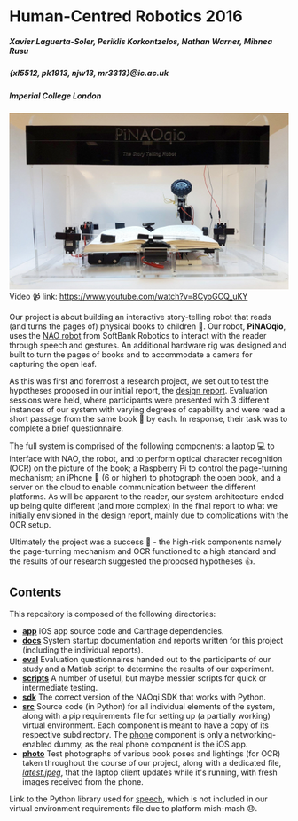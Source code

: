 # Human-Centred Robotics 2016

##### Xavier Laguerta-Soler, Periklis Korkontzelos, Nathan Warner, Mihnea Rusu
##### {xl5512, pk1913, njw13, mr3313}@ic.ac.uk
##### *Imperial College London*

[![PiNAOqio Page Turner](photo/project/page-turner.jpg)](https://www.youtube.com/watch?v=8CyoGCQ_uKY)
Video :video_camera: link: https://www.youtube.com/watch?v=8CyoGCQ_uKY

Our project is about building an interactive story-telling robot that reads (and turns the pages of) physical books to children :baby:. Our robot, **PiNAOqio**, uses the [NAO robot](https://www.ald.softbankrobotics.com/en/cool-robots/nao) from SoftBank Robotics to interact with the reader through speech and gestures. An additional hardware rig was designed and built to turn the pages of books and to accommodate a camera for capturing the open leaf. 

As this was first and foremost a research project, we set out to test the hypotheses proposed in our initial report, the [design report](docs/reports/design-report.pdf). Evaluation sessions were held, where participants were presented with 3 different instances of our system with varying degrees of capability and were read a short passage from the same book :book: by each. In response, their task was to complete a brief questionnaire.

The full system is comprised of the following components: a laptop :computer: to interface with NAO, the robot, and to perform optical character recognition (OCR) on the picture of the book; a Raspberry Pi to control the page-turning mechanism; an iPhone :iphone: (6 or higher) to photograph the open book, and a server on the cloud to enable communication between the different platforms. As will be apparent to the reader, our system architecture ended up being quite different (and more complex) in the final report to what we initially envisioned in the design report, mainly due to complications with the OCR setup.

Ultimately the project was a success :clap: - the high-risk components namely the page-turning mechanism and OCR functioned to a high standard and the results of our research suggested the proposed hypotheses :+1:.

## Contents

This repository is composed of the following directories:
  - **[app](app)** iOS app source code and Carthage dependencies.
  - **[docs](docs)** System startup documentation and reports written for this project (including the individual reports).
  - **[eval](eval)** Evaluation questionnaires handed out to the participants of our study and a Matlab script to determine the results of our experiment.
  - **[scripts](scripts)** A number of useful, but maybe messier scripts for quick or intermediate testing.
  - **[sdk](sdk)** The correct version of the NAOqi SDK that works with Python.
  - **[src](src)** Source code (in Python) for all individual elements of the system, along with a pip requirements file for setting up (a partially working) virtual environment. Each component is meant to have a copy of its respective subdirectory. The [phone](src/phone) component is only a networking-enabled dummy, as the real phone component is the iOS app.
  - **[photo](photo)** Test photographs of various book poses and lightings (for OCR) taken throughout the course of our project, along with a dedicated file, *[latest.jpeg](photo/latest.jpeg)*, that the laptop client updates while it's running, with fresh images received from the phone.

Link to the Python library used for [speech](https://pypi.python.org/pypi/SpeechRecognition/), which is not included in our virtual environment requirements file due to platform mish-mash :disappointed:.

